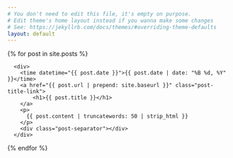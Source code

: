 ```yaml
---
# You don't need to edit this file, it's empty on purpose.
# Edit theme's home layout instead if you wanna make some changes
# See: https://jekyllrb.com/docs/themes/#overriding-theme-defaults
layout: default
---
```


<div>
  {% for post in site.posts %}
    
      <div>
        <time datetime="{{ post.date }}">{{ post.date | date: "%B %d, %Y" }}</time>
        <a href="{{ post.url | prepend: site.baseurl }}" class="post-title-link">
            <h1>{{ post.title }}</h1>
        </a>
        <p>
          {{ post.content | truncatewords: 50 | strip_html }}
        </p>
        <div class="post-separator"></div>
      </div>
  {% endfor %}
</div>